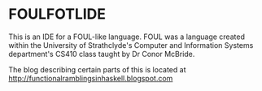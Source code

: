 FOULFOTLIDE
===========

This is an IDE for a FOUL-like language. FOUL was a language created within the University of Strathclyde's Computer and Information Systems department's CS410 class taught by Dr Conor McBride.

The blog describing certain parts of this is located at http://functionalramblingsinhaskell.blogspot.com
